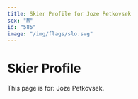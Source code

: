 ```yaml
---
title: Skier Profile for Joze Petkovsek
sex: "M"
id: "585"
image: "/img/flags/slo.svg" 
---
```


# Skier Profile

This page is for: Joze Petkovsek.
    